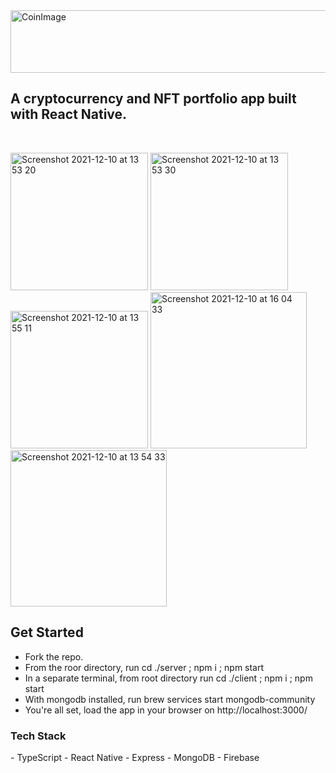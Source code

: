 
<img width="620" height="100" alt="CoinImage" src="https://user-images.githubusercontent.com/69793445/145606497-2218d4a2-fdda-43c8-954e-952721730353.png">

<h2>A cryptocurrency and NFT portfolio app built with React Native.</h2>
<br/>

<p float="left">
 <img width="220" alt="Screenshot 2021-12-10 at 13 53 20" src="https://user-images.githubusercontent.com/69793445/145603331-b855418a-1afb-4cdb-9f67-cf0f70b4e342.png">
<img width="220" alt="Screenshot 2021-12-10 at 13 53 30" src="https://user-images.githubusercontent.com/69793445/145603546-2e99c54e-5c44-4dac-a948-789e82296743.png">
<img width="220" alt="Screenshot 2021-12-10 at 13 55 11" src="https://user-images.githubusercontent.com/69793445/145603594-96232a33-9a83-421b-815b-945234bcac6e.png">
<img width="250" alt="Screenshot 2021-12-10 at 16 04 33" src="https://user-images.githubusercontent.com/69793445/145604311-24ef1f85-f816-4977-8467-4048ecb1472d.png">
 <img width="250" alt="Screenshot 2021-12-10 at 13 54 33" src="https://user-images.githubusercontent.com/69793445/145604605-779f7e5f-a36e-4e43-b9c9-957f6f99fc2a.png">

</p>





<h2> Get Started </h2>

- Fork the repo.
- From the roor directory, run cd ./server ; npm i ; npm start 
- In a separate terminal, from root directory run cd ./client ; npm i ; npm start
- With mongodb installed, run brew services start mongodb-community
- You're all set, load the app in your browser on http://localhost:3000/


<h3> Tech Stack </h3>
- TypeScript
- React Native
- Express
- MongoDB
- Firebase


